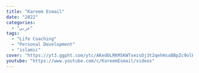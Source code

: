 ```yaml
---
title: "Kareem Esmail"
date: "2022"
categories:
  - "عربي"
tags:
  - "Life Coaching"
  - "Personal Development"
  - "islamic"
cover: "https://yt3.ggpht.com/ytc/AKedOLRKMSKWTxezsDj3t2qehHsxBBpZc9olHnlcLfVjjQ=s88-c-k-c0x00ffffff-no-rj"
youtube: "https://www.youtube.com/c/KareemEsmail/videos"
---
```

